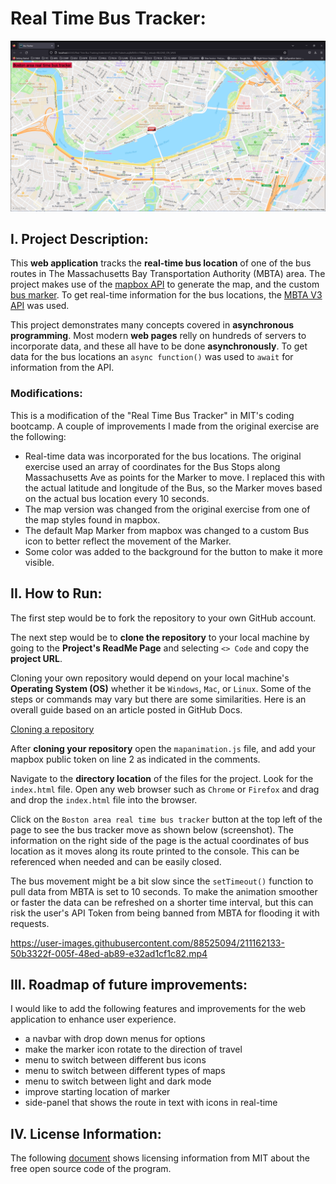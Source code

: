 # Real Time Bus Tracker:

![](ScreenShots/01_ScreenShot.png)

## I. Project Description:

This **web application** tracks the **real-time bus location** of one of the bus routes in The Massachusetts Bay Transportation Authority (MBTA) area. The project makes use of the [mapbox API](https://docs.mapbox.com/mapbox-gl-js/api/) to generate the map, and the custom [bus marker](https://docs.mapbox.com/mapbox-gl-js/api/markers/). To get real-time information for the bus locations, the [MBTA V3 API](https://api-v3.mbta.com/) was used. 

This project demonstrates many concepts covered in **asynchronous programming**. Most modern **web pages** relly on hundreds of servers to incorporate data, and these all have to be done **asynchronously**. To get data for the bus locations an ```async function()``` was used to ```await``` for information from the API.

### Modifications:

This is a modification of the "Real Time Bus Tracker" in MIT's coding bootcamp. A couple of improvements I made from the original exercise are the following:
* Real-time data was incorporated for the bus locations. The original exercise used an array of coordinates for the Bus Stops along Massachusetts Ave as points for the Marker to move. I replaced this with the actual latitude and longitude of the Bus, so the Marker moves based on the actual bus location every 10 seconds.
* The map version was changed from the original exercise from one of the map styles found in mapbox.   
* The default Map Marker from mapbox was changed to a custom Bus icon to better reflect the movement of the Marker.
* Some color was added to the background for the button to make it more visible.


## II. How to Run:

The first step would be to fork the repository to your own GitHub account.

The next step would be to **clone the repository** to your local machine by going to the **Project's ReadMe Page** and selecting ```<> Code``` and copy the **project URL**.

Cloning your own repository would depend on your local machine's **Operating System (OS)** whether it be ```Windows```, ```Mac```, or ```Linux```. Some of the steps or commands may vary but there are some similarities. Here is an overall guide based on an article posted in GitHub Docs.

[Cloning a repository](https://docs.github.com/en/repositories/creating-and-managing-repositories/cloning-a-repository?platform=linux)

After **cloning your repository** open the ```mapanimation.js``` file, and add your mapbox public token on line 2 as indicated in the comments.

Navigate to the **directory location** of the files for the project. Look for the ```index.html``` file. Open any web browser such as ```Chrome``` or ```Firefox``` and drag and drop the ```index.html``` file into the browser.

Click on the ```Boston area real time bus tracker``` button at the top left of the page to see the bus tracker move as shown below (screenshot). The information on the right side of the page is the actual coordinates of bus location as it moves along its route printed to the console. This can be referenced when needed and can be easily closed.

The bus movement might be a bit slow since the ```setTimeout()``` function to pull data from MBTA is set to 10 seconds. To make the animation smoother or faster the data can be refreshed on a shorter time interval, but this can risk the user's API Token from being banned from MBTA for flooding it with requests. 

https://user-images.githubusercontent.com/88525094/211162133-50b3322f-005f-48ed-ab89-e32ad1cf1c82.mp4

## III. Roadmap of future improvements:

I would like to add the following features and improvements for the web application to enhance user experience.

* a navbar with drop down menus for options
* make the marker icon rotate to the direction of travel
* menu to switch between different bus icons
* menu to switch between different types of maps
* menu to switch between light and dark mode
* improve starting location of marker
* side-panel that shows the route in text with icons in real-time

## IV. License Information:

The following [document](./LICENSE) shows licensing information from MIT about the free open source code of the program.
